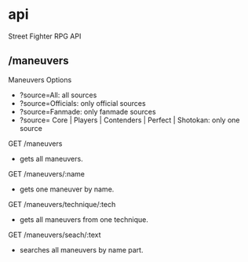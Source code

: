 # api
Street Fighter RPG API

## /maneuvers

Maneuvers Options
- ?source=All: all sources
- ?source=Officials: only official sources
- ?source=Fanmade: only fanmade sources
- ?source= Core | Players | Contenders | Perfect | Shotokan: only one source

GET /maneuvers
- gets all maneuvers.

GET /maneuvers/:name
- gets one maneuver by name.

GET /maneuvers/technique/:tech
- gets all maneuvers from one technique.

GET /maneuvers/seach/:text
- searches all maneuvers by name part.